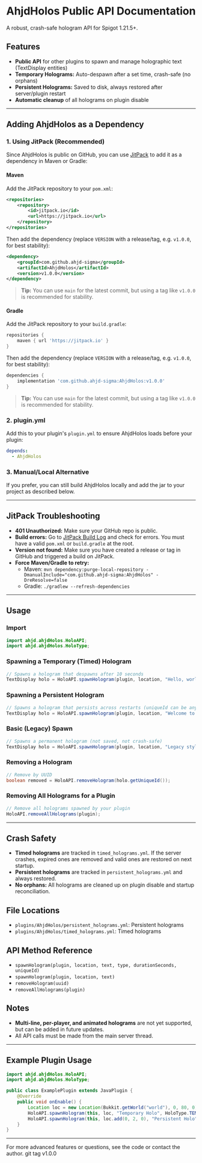 # AhjdHolos Public API Documentation

A robust, crash-safe hologram API for Spigot 1.21.5+.

## Features
- **Public API** for other plugins to spawn and manage holographic text (TextDisplay entities)
- **Temporary Holograms:** Auto-despawn after a set time, crash-safe (no orphans)
- **Persistent Holograms:** Saved to disk, always restored after server/plugin restart
- **Automatic cleanup** of all holograms on plugin disable

---

## Adding AhjdHolos as a Dependency

### 1. Using JitPack (Recommended)
Since AhjdHolos is public on GitHub, you can use [JitPack](https://jitpack.io/) to add it as a dependency in Maven or Gradle:

#### **Maven**
Add the JitPack repository to your `pom.xml`:
```xml
<repositories>
    <repository>
        <id>jitpack.io</id>
        <url>https://jitpack.io</url>
    </repository>
</repositories>
```
Then add the dependency (replace `VERSION` with a release/tag, e.g. `v1.0.0`, for best stability):
```xml
<dependency>
    <groupId>com.github.ahjd-sigma</groupId>
    <artifactId>AhjdHolos</artifactId>
    <version>v1.0.0</version>
</dependency>
```
> **Tip:** You can use `main` for the latest commit, but using a tag like `v1.0.0` is recommended for stability.


#### **Gradle**
Add the JitPack repository to your `build.gradle`:
```groovy
repositories {
    maven { url 'https://jitpack.io' }
}
```
Then add the dependency (replace `VERSION` with a release/tag, e.g. `v1.0.0`, for best stability):
```groovy
dependencies {
    implementation 'com.github.ahjd-sigma:AhjdHolos:v1.0.0'
}
```
> **Tip:** You can use `main` for the latest commit, but using a tag like `v1.0.0` is recommended for stability.


### 2. plugin.yml
Add this to your plugin's `plugin.yml` to ensure AhjdHolos loads before your plugin:
```yaml
depends:
  - AhjdHolos
```

### 3. Manual/Local Alternative
If you prefer, you can still build AhjdHolos locally and add the jar to your project as described below.

---

## JitPack Troubleshooting
- **401 Unauthorized:** Make sure your GitHub repo is public.
- **Build errors:** Go to [JitPack Build Log](https://jitpack.io/#ahjd-sigma/AhjdHolos) and check for errors. You must have a valid `pom.xml` or `build.gradle` at the root.
- **Version not found:** Make sure you have created a release or tag in GitHub and triggered a build on JitPack.
- **Force Maven/Gradle to retry:**
    - Maven: `mvn dependency:purge-local-repository -DmanualInclude="com.github.ahjd-sigma:AhjdHolos" -DreResolve=false`
    - Gradle: `./gradlew --refresh-dependencies`

---

## Usage
### Import
```java
import ahjd.ahjdHolos.HoloAPI;
import ahjd.ahjdHolos.HoloType;
```

### Spawning a Temporary (Timed) Hologram
```java
// Spawns a hologram that despawns after 10 seconds
TextDisplay holo = HoloAPI.spawnHologram(plugin, location, "Hello, world!", HoloType.TEMPORARY, 10, null);
```

### Spawning a Persistent Hologram
```java
// Spawns a hologram that persists across restarts (uniqueId can be any string, e.g. "spawn_welcome")
TextDisplay holo = HoloAPI.spawnHologram(plugin, location, "Welcome to spawn!", HoloType.PERSISTENT, 0, "spawn_welcome");
```

### Basic (Legacy) Spawn
```java
// Spawns a permanent hologram (not saved, not crash-safe)
TextDisplay holo = HoloAPI.spawnHologram(plugin, location, "Legacy style");
```

### Removing a Hologram
```java
// Remove by UUID
boolean removed = HoloAPI.removeHologram(holo.getUniqueId());
```

### Removing All Holograms for a Plugin
```java
// Remove all holograms spawned by your plugin
HoloAPI.removeAllHolograms(plugin);
```

---

## Crash Safety
- **Timed holograms** are tracked in `timed_holograms.yml`. If the server crashes, expired ones are removed and valid ones are restored on next startup.
- **Persistent holograms** are tracked in `persistent_holograms.yml` and always restored.
- **No orphans:** All holograms are cleaned up on plugin disable and startup reconciliation.

## File Locations
- `plugins/AhjdHolos/persistent_holograms.yml`: Persistent holograms
- `plugins/AhjdHolos/timed_holograms.yml`: Timed holograms

## API Method Reference
- `spawnHologram(plugin, location, text, type, durationSeconds, uniqueId)`
- `spawnHologram(plugin, location, text)`
- `removeHologram(uuid)`
- `removeAllHolograms(plugin)`

## Notes
- **Multi-line, per-player, and animated holograms** are not yet supported, but can be added in future updates.
- All API calls must be made from the main server thread.

---

## Example Plugin Usage
```java
import ahjd.ahjdHolos.HoloAPI;
import ahjd.ahjdHolos.HoloType;

public class ExamplePlugin extends JavaPlugin {
    @Override
    public void onEnable() {
        Location loc = new Location(Bukkit.getWorld("world"), 0, 80, 0);
        HoloAPI.spawnHologram(this, loc, "Temporary Holo", HoloType.TEMPORARY, 15, null);
        HoloAPI.spawnHologram(this, loc.add(0, 2, 0), "Persistent Holo", HoloType.PERSISTENT, 0, "unique_id");
    }
}
```

---

For more advanced features or questions, see the code or contact the author.
git tag v1.0.0
